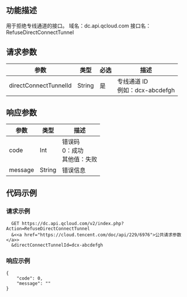 ## 功能描述
用于拒绝专线通道的接口。
域名：dc.api.qcloud.com 
接口名：RefuseDirectConnectTunnel

##  请求参数
| 参数 | 类型  | 必选 | 描述 |
| --------------------| ------| --------| -----------  | 
| directConnectTunnelId | String | 是 | 专线通道 ID</br>例如：dcx-abcdefgh | 

## 响应参数
| 参数 | 类型 | 描述|
|---------|---------|---------|
| code| Int | 错误码</br>0：成功</br>其他值：失败 |
| message |  String | 错误信息 |

## 代码示例
 
### 请求示例
```
  GET https://dc.api.qcloud.com/v2/index.php?Action=RefuseDirectConnectTunnel
  &<<a href="https://cloud.tencent.com/doc/api/229/6976">公共请求参数</a>>
  &directConnectTunnelId=dcx-abcdefgh
```
### 响应示例
```
{
    "code": 0,
    "message": ""
}
```

